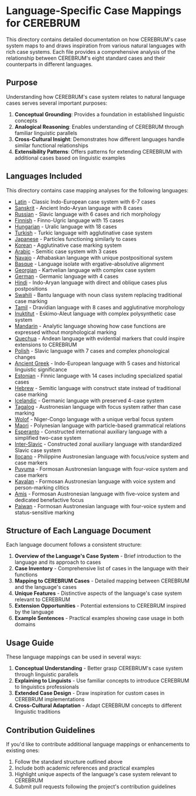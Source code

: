 # Language-Specific Case Mappings for CEREBRUM

This directory contains detailed documentation on how CEREBRUM's case system maps to and draws inspiration from various natural languages with rich case systems. Each file provides a comprehensive analysis of the relationship between CEREBRUM's eight standard cases and their counterparts in different languages.

## Purpose

Understanding how CEREBRUM's case system relates to natural language cases serves several important purposes:

1. **Conceptual Grounding**: Provides a foundation in established linguistic concepts
2. **Analogical Reasoning**: Enables understanding of CEREBRUM through familiar linguistic parallels
3. **Cross-Cultural Insight**: Demonstrates how different languages handle similar functional relationships
4. **Extensibility Patterns**: Offers patterns for extending CEREBRUM with additional cases based on linguistic examples

## Languages Included

This directory contains case mapping analyses for the following languages:

- [Latin](latin.md) - Classic Indo-European case system with 6-7 cases
- [Sanskrit](sanskrit.md) - Ancient Indo-Aryan language with 8 cases
- [Russian](russian.md) - Slavic language with 6 cases and rich morphology
- [Finnish](finnish.md) - Finno-Ugric language with 15 cases
- [Hungarian](hungarian.md) - Uralic language with 18 cases
- [Turkish](turkish.md) - Turkic language with agglutinative case system
- [Japanese](japanese.md) - Particles functioning similarly to cases
- [Korean](korean.md) - Agglutinative case marking system
- [Arabic](arabic.md) - Semitic case system with 3 cases
- [Navajo](navajo.md) - Athabaskan language with unique postpositional system
- [Basque](basque.md) - Language isolate with ergative-absolutive alignment
- [Georgian](georgian.md) - Kartvelian language with complex case system
- [German](german.md) - Germanic language with 4 cases
- [Hindi](hindi.md) - Indo-Aryan language with direct and oblique cases plus postpositions
- [Swahili](swahili.md) - Bantu language with noun class system replacing traditional case marking
- [Tamil](tamil.md) - Dravidian language with 8 cases and agglutinative morphology
- [Inuktitut](inuktitut.md) - Eskimo-Aleut language with complex polysynthetic case system
- [Mandarin](mandarin.md) - Analytic language showing how case functions are expressed without morphological marking
- [Quechua](quechua.md) - Andean language with evidential markers that could inspire extensions to CEREBRUM
- [Polish](polish.md) - Slavic language with 7 cases and complex phonological changes
- [Ancient Greek](ancient_greek.md) - Indo-European language with 5 cases and historical linguistic significance
- [Estonian](estonian.md) - Finnic language with 14 cases including specialized spatial cases
- [Hebrew](hebrew.md) - Semitic language with construct state instead of traditional case marking
- [Icelandic](icelandic.md) - Germanic language with preserved 4-case system
- [Tagalog](tagalog.md) - Austronesian language with focus system rather than case marking
- [Wolof](wolof.md) - Niger-Congo language with a unique verbal focus system
- [Maori](maori.md) - Polynesian language with particle-based grammatical relations
- [Esperanto](esperanto.md) - Constructed international auxiliary language with a simplified two-case system
- [Inter-Slavic](interslavic.md) - Constructed zonal auxiliary language with standardized Slavic case system
- [Ilocano](ilocano.md) - Philippine Austronesian language with focus/voice system and case markers
- [Puyuma](puyuma.md) - Formosan Austronesian language with four-voice system and case markers
- [Kavalan](kavalan.md) - Formosan Austronesian language with voice system and person-marking clitics
- [Amis](amis.md) - Formosan Austronesian language with five-voice system and dedicated benefactive focus
- [Paiwan](paiwan.md) - Formosan Austronesian language with four-voice system and status-sensitive marking

## Structure of Each Language Document

Each language document follows a consistent structure:

1. **Overview of the Language's Case System** - Brief introduction to the language and its approach to cases
2. **Case Inventory** - Comprehensive list of cases in the language with their functions
3. **Mapping to CEREBRUM Cases** - Detailed mapping between CEREBRUM and the language's cases
4. **Unique Features** - Distinctive aspects of the language's case system relevant to CEREBRUM
5. **Extension Opportunities** - Potential extensions to CEREBRUM inspired by the language
6. **Example Sentences** - Practical examples showing case usage in both domains

## Usage Guide

These language mappings can be used in several ways:

1. **Conceptual Understanding** - Better grasp CEREBRUM's case system through linguistic parallels
2. **Explaining to Linguists** - Use familiar concepts to introduce CEREBRUM to linguistics professionals
3. **Extended Case Design** - Draw inspiration for custom cases in CEREBRUM implementations
4. **Cross-Cultural Adaptation** - Adapt CEREBRUM concepts to different linguistic traditions

## Contribution Guidelines

If you'd like to contribute additional language mappings or enhancements to existing ones:

1. Follow the standard structure outlined above
2. Include both academic references and practical examples
3. Highlight unique aspects of the language's case system relevant to CEREBRUM
4. Submit pull requests following the project's contribution guidelines 